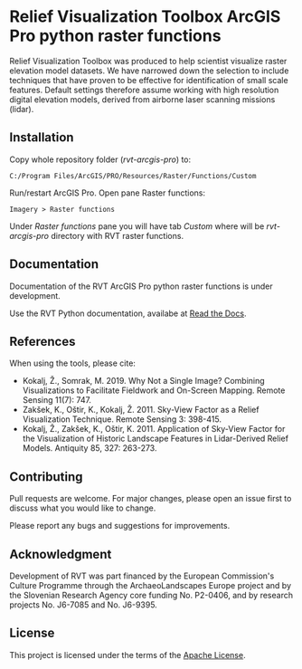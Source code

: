# Relief Visualization Toolbox ArcGIS Pro python raster functions 

Relief Visualization Toolbox was produced to help scientist visualize raster elevation model datasets. We have narrowed down the selection to include techniques that have proven to be effective for identification of small scale features. Default settings therefore assume working with high resolution digital elevation models, derived from airborne laser scanning missions (lidar).

## Installation

Copy whole repository folder (_rvt-arcgis-pro_) to:
```
C:/Program Files/ArcGIS/PRO/Resources/Raster/Functions/Custom
```

Run/restart ArcGIS Pro. Open pane Raster functions:
```
Imagery > Raster functions
```
Under _Raster functions_ pane you will have tab _Custom_ where will be _rvt-arcgis-pro_ directory with RVT raster functions.

## Documentation

Documentation of the RVT ArcGIS Pro python raster functions is under development.

Use the RVT Python documentation, availabe at [Read the Docs](https://rvt-py.readthedocs.io/).

## References

When using the tools, please cite:

*   Kokalj, Ž., Somrak, M. 2019. Why Not a Single Image? Combining Visualizations to Facilitate Fieldwork and On-Screen Mapping. Remote Sensing 11(7): 747.
*   Zakšek, K., Oštir, K., Kokalj, Ž. 2011. Sky-View Factor as a Relief Visualization Technique. Remote Sensing 3: 398-415.
*   Kokalj, Ž., Zakšek, K., Oštir, K. 2011. Application of Sky-View Factor for the Visualization of Historic Landscape Features in Lidar-Derived Relief Models. Antiquity 85, 327: 263-273.

## Contributing
Pull requests are welcome. For major changes, please open an issue first to discuss what you would like to change.

Please report any bugs and suggestions for improvements.

## Acknowledgment

Development of RVT was part financed by the European Commission's Culture Programme through the ArchaeoLandscapes Europe project and by the Slovenian Research Agency core funding No. P2-0406, and by research projects No. J6-7085 and No. J6-9395.

## License
This project is licensed under the terms of the [Apache License](LICENSE).

